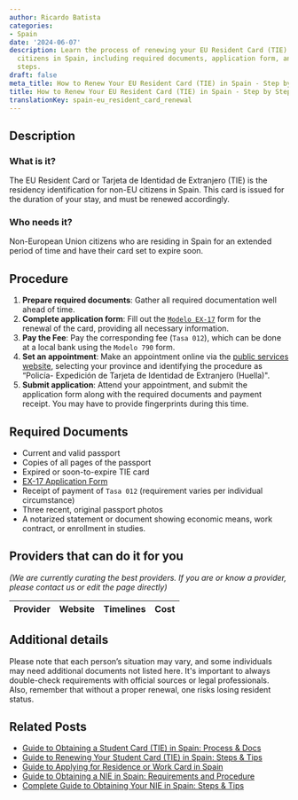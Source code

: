 ```yaml
---
author: Ricardo Batista
categories:
- Spain
date: '2024-06-07'
description: Learn the process of renewing your EU Resident Card (TIE) for non-EU
  citizens in Spain, including required documents, application form, and appointment
  steps.
draft: false
meta_title: How to Renew Your EU Resident Card (TIE) in Spain - Step by Step
title: How to Renew Your EU Resident Card (TIE) in Spain - Step by Step
translationKey: spain-eu_resident_card_renewal
---
```


## Description
### What is it?
The EU Resident Card or Tarjeta de Identidad de Extranjero (TIE) is the residency identification for non-EU citizens in Spain. This card is issued for the duration of your stay, and must be renewed accordingly.
### Who needs it?
Non-European Union citizens who are residing in Spain for an extended period of time and have their card set to expire soon.

## Procedure
1. **Prepare required documents**: Gather all required documentation well ahead of time.
2. **Complete application form**: Fill out the [`Modelo EX-17`](https://sede.administracionespublicas.gob.es/modelosoficiales/) form for the renewal of the card, providing all necessary information.
3. **Pay the Fee**: Pay the corresponding fee (`Tasa 012`), which can be done at a local bank using the `Modelo 790` form.  
4. **Set an appointment**: Make an appointment online via the [public services website](https://sede.administracionespublicas.gob.es/icpplus/), selecting your province and identifying the procedure as “Policía- Expedición de Tarjeta de Identidad de Extranjero (Huella)".
5. **Submit application**: Attend your appointment, and submit the application form along with the required documents and payment receipt. You may have to provide fingerprints during this time.

## Required Documents
- Current and valid passport
- Copies of all pages of the passport
- Expired or soon-to-expire TIE card
- [EX-17 Application Form](https://sede.administracionespublicas.gob.es/modelosoficiales/)
- Receipt of payment of `Tasa 012` (requirement varies per individual circumstance)
- Three recent, original passport photos
- A notarized statement or document showing economic means, work contract, or enrollment in studies.

## Providers that can do it for you

_(We are currently curating the best providers. If you are or know a provider, please contact us or edit the page directly)_

| Provider        |     Website     |     Timelines    |       Cost      |
| --------------- | --------------- |  :-------------: | :-------------: |

## Additional details
Please note that each person’s situation may vary, and some individuals may need additional documents not listed here. It's important to always double-check requirements with official sources or legal professionals. Also, remember that without a proper renewal, one risks losing resident status.


## Related Posts

- [Guide to Obtaining a Student Card (TIE) in Spain: Process & Docs](https://tramitit.com/guides/spain/student_card_application/)
- [Guide to Renewing Your Student Card (TIE) in Spain: Steps & Tips](https://tramitit.com/guides/spain/student_card_renewal/)
- [Guide to Applying for Residence or Work Card in Spain](https://tramitit.com/guides/spain/initial_or_renewal_of_residence_or_residence_and_work_card/)
- [Guide to Obtaining a NIE in Spain: Requirements and Procedure](https://tramitit.com/guides/spain/registration_card/)
- [Complete Guide to Obtaining Your NIE in Spain: Steps & Tips](https://tramitit.com/guides/spain/nie_application/)